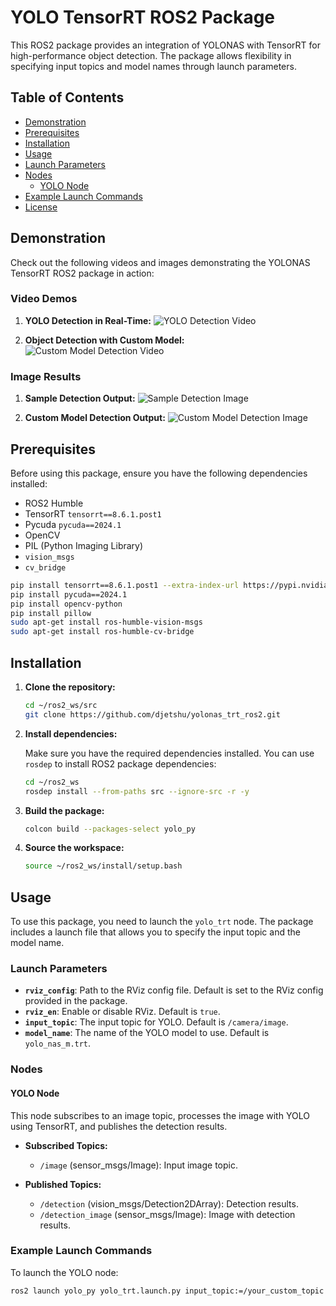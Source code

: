 # YOLO TensorRT ROS2 Package

This ROS2 package provides an integration of YOLONAS with TensorRT for high-performance object detection. The package allows flexibility in specifying input topics and model names through launch parameters.

## Table of Contents
- [Demonstration](#demonstration)
- [Prerequisites](#prerequisites)
- [Installation](#installation)
- [Usage](#usage)
- [Launch Parameters](#launch-parameters)
- [Nodes](#nodes)
  - [YOLO Node](#yolo-node)
- [Example Launch Commands](#example-launch-commands)
- [License](#license)

## Demonstration

Check out the following videos and images demonstrating the YOLONAS TensorRT ROS2 package in action:

### Video Demos

1. **YOLO Detection in Real-Time:**
   ![YOLO Detection Video](path_to_your_video/demo1.gif)

2. **Object Detection with Custom Model:**
   ![Custom Model Detection Video](path_to_your_video/demo2.gif)

### Image Results

1. **Sample Detection Output:**
   ![Sample Detection Image](path_to_your_image/sample_detection.png)

2. **Custom Model Detection Output:**
   ![Custom Model Detection Image](path_to_your_image/custom_model_detection.png)

## Prerequisites

Before using this package, ensure you have the following dependencies installed:

- ROS2 Humble
- TensorRT `tensorrt==8.6.1.post1`
- Pycuda `pycuda==2024.1`
- OpenCV
- PIL (Python Imaging Library)
- `vision_msgs`
- `cv_bridge`

```sh
pip install tensorrt==8.6.1.post1 --extra-index-url https://pypi.nvidia.com
pip install pycuda==2024.1
pip install opencv-python
pip install pillow
sudo apt-get install ros-humble-vision-msgs
sudo apt-get install ros-humble-cv-bridge
```
## Installation

1. **Clone the repository:**

    ```sh
    cd ~/ros2_ws/src
    git clone https://github.com/djetshu/yolonas_trt_ros2.git
    ```

2. **Install dependencies:**

    Make sure you have the required dependencies installed. You can use `rosdep` to install ROS2 package dependencies:

    ```sh
    cd ~/ros2_ws
    rosdep install --from-paths src --ignore-src -r -y
    ```

3. **Build the package:**

    ```sh
    colcon build --packages-select yolo_py
    ```

4. **Source the workspace:**

    ```sh
    source ~/ros2_ws/install/setup.bash
    ```

## Usage

To use this package, you need to launch the `yolo_trt` node. The package includes a launch file that allows you to specify the input topic and the model name.

### Launch Parameters

- **`rviz_config`**: Path to the RViz config file. Default is set to the RViz config provided in the package.
- **`rviz_en`**: Enable or disable RViz. Default is `true`.
- **`input_topic`**: The input topic for YOLO. Default is `/camera/image`.
- **`model_name`**: The name of the YOLO model to use. Default is `yolo_nas_m.trt`.

### Nodes

#### YOLO Node

This node subscribes to an image topic, processes the image with YOLO using TensorRT, and publishes the detection results.

- **Subscribed Topics:**
  - `/image` (sensor_msgs/Image): Input image topic.

- **Published Topics:**
  - `/detection` (vision_msgs/Detection2DArray): Detection results.
  - `/detection_image` (sensor_msgs/Image): Image with detection results.

### Example Launch Commands

To launch the YOLO node:

```sh
ros2 launch yolo_py yolo_trt.launch.py input_topic:=/your_custom_topic model_name:=your_custom_model.trt
```
